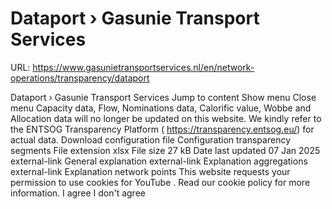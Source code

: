 # Dataport › Gasunie Transport Services

URL: https://www.gasunietransportservices.nl/en/network-operations/transparency/dataport

Dataport › Gasunie Transport Services
Jump to content
Show menu
Close menu
Capacity
data, Flow, Nominations data, Calorific value, Wobbe and Allocation data will no longer be updated on this website.
We kindly refer to the ENTSOG Transparency Platform (
https://transparency.entsog.eu/)
for actual data.
Download configuration file
Configuration transparency segments
File extension
xlsx
File size
27 kB
Date last updated
07 Jan 2025
external-link
General explanation
external-link
Explanation aggregations
external-link
Explanation network points
This website requests your permission to use cookies for
YouTube
. Read our
cookie policy
for more information.
I agree
I don't agree